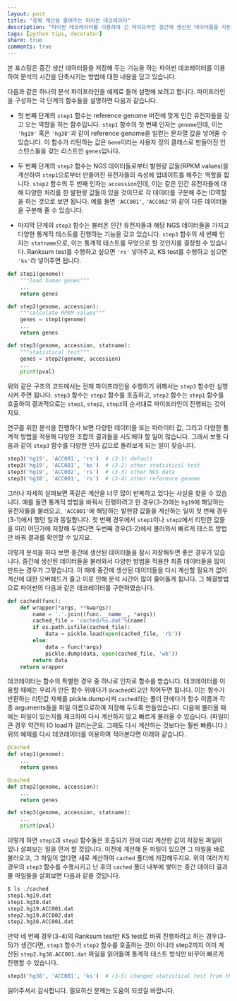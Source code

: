 ```yaml
---
layout: post
title: "중복 계산을 줄여주는 파이썬 데코레이터"
description: "파이썬 데코레이터를 이용하여 긴 파이프라인 중간에 생산된 데이터들을 자동 저장해두는 기능을 구현하는 내용입니다. (Python decorator for saving intermediate files during pipeline)"
tags: [python tips, decorator]
share: true
comments: true
---
```


본 포스팅은 중간 생산 데이터들을 저장해 두는 기능을 하는 파이썬 데코레이터를 이용하여 분석의 시간을 단축시키는 방법에 대한 내용을 담고 있습니다.

다음과 같은 하나의 분석 파이프라인을 예제로 들어 설명해 보려고 합니다. 파이프라인을 구성하는 각 단계의 함수들을 설명하면 다음과 같습니다.

* 첫 번째 단계의 `step1` 함수는 reference genome 버전에 맞게 인간 유전자들을 갖고 오는 역할을 하는 함수입니다. `step1` 함수의 첫 번째 인자는 `genome`인데, 이는 `'hg19'` 혹은 `'hg38'`과 같이 reference genome을 일컫는 문자열 값을 넣어줄 수 있습니다. 이 함수가 리턴하는 값은 `Gene`이라는 사용자 정의 클래스로 만들어진 인스턴스들을 갖는 리스트인 `genes`입니다.

* 두 번째 단계의 `step2` 함수는 NGS 데이터들로부터 발현량 값들(RPKM values)을 계산하여 `step1`으로부터 만들어진 유전자들의 속성에 업데이트를 해주는 역할을 합니다. `step2` 함수의 두 번째 인자는 `accession`인데, 이는 같은 인간 유전자들에 대해 다양한 처리를 한 발현량 값들이 있을 것이므로 각 데이터를 구분해 주는 ID역할을 하는 것으로 보면 됩니다. 예를 들면 `'ACC001'`, `'ACC002'`와 같이 다른 데이터들을 구분해 줄 수 있습니다.

* 마지막 단계의 `step3` 함수는 불러온 인간 유전자들과 해당 NGS 데이터들을 가지고 다양한 통계적 테스트를 진행하는 기능을 갖고 있습니다. `step3` 함수의 세 번째 인자는 `statname`으로, 이는 통계적 테스트를 무엇으로 할 것인지를 결정할 수 있습니다. Ranksum test를 수행하고 싶으면 `'rs'` 넣어주고, KS test를 수행하고 싶으면 `'ks'`라 넣어주면 됩니다.


```python
def step1(genome):
    """load human genes"""
    ...
    return genes

def step2(genome, accession):
    """calculate RPKM values"""
    genes = step1(genome)
    ...
    return genes

def step3(genome, accession, statname):
    """statistical test"""
    genes = step2(genome, accession)
    ...
    print(pval)
```

위와 같은 구조의 코드에서는 전체 파이프라인을 수행하기 위해서는 `step3` 함수만 실행시켜 주면 됩니다. `step3` 함수는 `step2` 함수를 호출하고, `step2` 함수는 `step1` 함수를 호출하여 결과적으로는 `step1`, `step2`, `step3`의 순서대로 파이프라인이 진행되는 것이지요.

연구를 위한 분석을 진행하다 보면 다양한 데이터들 또는 파라미터 값, 그리고 다양한 통계적 방법을 적용해 다양한 조합의 결과들을 시도해야 할 일이 많습니다. 그래서 보통 다음과 같이 `step3` 함수를 다양한 인자 값으로 돌려보게 되는 일이 잦습니다.

```python
step3('hg19', 'ACC001', 'rs')  # (3-1) default
step3('hg19', 'ACC001', 'ks')  # (3-2) other statistical test
step3('hg19', 'ACC002', 'rs')  # (3-3) other NGS data    
step3('hg38', 'ACC001', 'rs')  # (3-4) other reference genome
```

그러나 자세히 살펴보면 똑같은 계산을 너무 많이 반복하고 있다는 사실을 찾을 수 있습니다. 예를 들면 통계적 방법을 바꿔서 진행하려고 한 경우(3-2)에는 `hg19`에 해당하는 유전자들을 불러오고, `'ACC001'`에 해당하는 발현량 값들을 계산하는 일이 첫 번째 경우(3-1)에서 했던 일과 동일합니다. 첫 번째 경우에서 `step1`이나 `step2`에서 리턴한 값들을 미리 어딘가에 저장해 두었다면 두번째 경우(3-2)에서 불러와서 빠르게 테스트 방법만 바꿔 결과를 확인할 수 있지요.

이렇게 분석을 하다 보면 중간에 생산된 데이터들을 잠시 저장해두면 좋은 경우가 있습니다. 중간에 생산된 데이터들을 불러와서 다양한 방법을 적용한 최종 데이터들을 많이 만드는 경우가 그렇습니다. 이 때에 중간에 생산된 데이터들을 다시 계산할 필요가 없어 계산에 대한 오버헤드가 줄고 이로 인해 분석 시간이 많이 줄어들게 됩니다. 그 해결방법으로 파이썬의 다음과 같은 데코레이터를 구현하였습니다.

```python
def cached(func):
    def wrapper(*args, **kwargs):
        name = '.'.join((func.__name__, *args))
        cached_file = 'cached/%s.dat'%(name)
        if os.path.isfile(cached_file):
            data = pickle.load(open(cached_file, 'rb'))
        else:
            data = func(*args)
            pickle.dump(data, open(cached_file, 'wb'))
        return data
    return wrapper
```

데코레이터는 함수의 특별한 경우 중 하나로 인자로 함수를 받습니다. 데코레이터를 이용할 때에는 우리가 만든 함수 위에다가 `@cached`라고만 적어두면 됩니다. 이는 함수가 반환하는 리턴값 자체를 pickle.dump시켜 `cached`라는 폴더 안에다가 함수 이름과 각종 arguments들을 파일 이름으로하여 저장해 두도록 만들었습니다. 다음에 불러올 때에는 파일이 있는지를 체크하여 다시 계산하지 않고 빠르게 불러올 수 있습니다. (파일이 큰 경우 약간의 IO load가 걸리는군요. 그래도 다시 계산하는 것보다는 훨씬 빠릅니다.) 위의 예제를 다시 데코레이터를 이용하여 적어본다면 아래와 같습니다.

```python
@cached
def step1(genome):
    ...
    return genes

@cached
def step2(genome, accession):
    ...
    return genes

def step3(genome, accession, statname):
    ...
    print(pval)
```

이렇게 하면 `step1`과 `step2` 함수들은 호출되기 전에 미리 계산한 값이 저장된 파일이 있나 살펴보는 일을 먼저 할 것입니다. 이전에 계산해 둔 파일이 있으면 그 파일을 바로 불러오고, 그 파일이 없다면 새로 계산하여 `cached` 폴더에 저장해두지요. 위의 여러가지 경우의 `step3` 함수를 수행시키고 난 후의 `cached` 폴더 내부에 쌓이는 중간 데이터 결과물 파일들을 살펴보면 다음과 같을 것입니다.

```bash
$ ls ./cached
step1.hg19.dat
step1.hg38.dat
step2.hg19.ACC001.dat
step2.hg19.ACC002.dat
step2.hg38.ACC001.dat
```

만약 네 번째 경우(3-4)의 Ranksum test만 KS test로 바꿔 진행하려고 하는 경우(3-5)가 생긴다면, `step3` 함수가 `step2` 함수를 호출하는 것이 아니라 step2까지 이미 계산된 `step2.hg38.ACC001.dat` 파일을 읽어들여 통계적 테스트 방식만 바꾸어 빠르게 진행할 수 있습니다.

```python
step3('hg38', 'ACC001', 'ks')  # (3-5) changed statistical test from the case 3-4
```

읽어주셔서 감사합니다. 필요하신 분께는 도움이 되셨길 바랍니다.